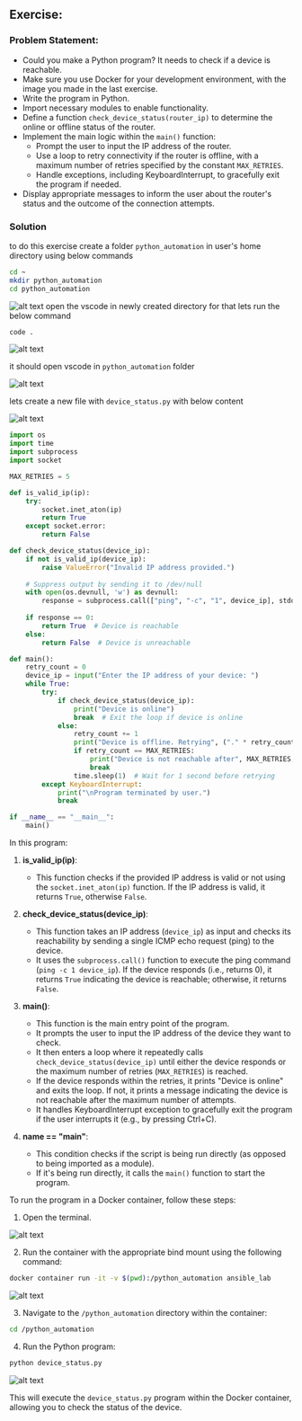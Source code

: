 ##  Exercise:
### Problem Statement:
- Could you make a Python program? It needs to check if a device is reachable. 
- Make sure you use Docker for your development environment, with the image you made in the last exercise.
- Write the program in Python.
- Import necessary modules to enable functionality.
- Define a function `check_device_status(router_ip)` to determine the online or offline status of the router.
- Implement the main logic within the `main()` function:
    - Prompt the user to input the IP address of the router.
    - Use a loop to retry connectivity if the router is offline, with a maximum number of retries specified by the constant `MAX_RETRIES`.
    - Handle exceptions, including KeyboardInterrupt, to gracefully exit the program if needed.
- Display appropriate messages to inform the user about the router's status and the outcome of the connection attempts.

### Solution
to do this exercise create a folder `python_automation` in user's home directory using below commands

```sh
cd ~
mkdir python_automation
cd python_automation
```
![alt text](image-1.png)
open the vscode in newly created directory for that lets run the below command

```sh
code .
```
![alt text](image-2.png)

it should open vscode in `python_automation` folder

![alt text](image-3.png)

lets create a new file with `device_status.py` with below content

![alt text](image-4.png)

```python
import os
import time
import subprocess
import socket

MAX_RETRIES = 5

def is_valid_ip(ip):
    try:
        socket.inet_aton(ip)
        return True
    except socket.error:
        return False

def check_device_status(device_ip):
    if not is_valid_ip(device_ip):
        raise ValueError("Invalid IP address provided.")
    
    # Suppress output by sending it to /dev/null
    with open(os.devnull, 'w') as devnull:
        response = subprocess.call(["ping", "-c", "1", device_ip], stdout=devnull, stderr=subprocess.STDOUT)
    
    if response == 0:
        return True  # Device is reachable
    else:
        return False  # Device is unreachable

def main():
    retry_count = 0
    device_ip = input("Enter the IP address of your device: ")
    while True:
        try:
            if check_device_status(device_ip):
                print("Device is online")
                break  # Exit the loop if device is online
            else:
                retry_count += 1
                print("Device is offline. Retrying", ("." * retry_count))
                if retry_count == MAX_RETRIES:
                    print("Device is not reachable after", MAX_RETRIES, "attempts.")
                    break
                time.sleep(1)  # Wait for 1 second before retrying
        except KeyboardInterrupt:
            print("\nProgram terminated by user.")
            break

if __name__ == "__main__":
    main()

```

In this program:

1. **is_valid_ip(ip)**:
   - This function checks if the provided IP address is valid or not using the `socket.inet_aton(ip)` function. If the IP address is valid, it returns `True`, otherwise `False`.

2. **check_device_status(device_ip)**:
   - This function takes an IP address (`device_ip`) as input and checks its reachability by sending a single ICMP echo request (ping) to the device.
   - It uses the `subprocess.call()` function to execute the ping command (`ping -c 1 device_ip`). If the device responds (i.e., returns 0), it returns `True` indicating the device is reachable; otherwise, it returns `False`.

3. **main()**:
   - This function is the main entry point of the program.
   - It prompts the user to input the IP address of the device they want to check.
   - It then enters a loop where it repeatedly calls `check_device_status(device_ip)` until either the device responds or the maximum number of retries (`MAX_RETRIES`) is reached.
   - If the device responds within the retries, it prints "Device is online" and exits the loop. If not, it prints a message indicating the device is not reachable after the maximum number of attempts.
   - It handles KeyboardInterrupt exception to gracefully exit the program if the user interrupts it (e.g., by pressing Ctrl+C).

4. **__name__ == "__main__"**:
   - This condition checks if the script is being run directly (as opposed to being imported as a module).
   - If it's being run directly, it calls the `main()` function to start the program.

To run the program in a Docker container, follow these steps:

1. Open the terminal.

![alt text](image-5.png)

2. Run the container with the appropriate bind mount using the following command:

```sh
docker container run -it -v $(pwd):/python_automation ansible_lab
```

![alt text](image-6.png)

3. Navigate to the `/python_automation` directory within the container:

```sh
cd /python_automation
```

4. Run the Python program:

```sh
python device_status.py
```

![alt text](image-12.png)

This will execute the `device_status.py` program within the Docker container, allowing you to check the status of the device.